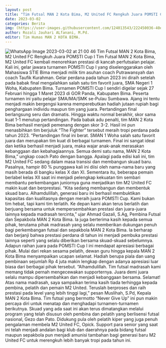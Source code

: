 ```yaml
---
layout: post
title: "Tim Futsal MAN 2 Kota Bima, M2 United FC Rengkuh Juara POMSTI Cup I"
date: 2023-03-02
categories: Berita
img: (https://user-images.githubusercontent.com/124013543/222450036-40e16844-b3bc-4d4c-bae7-6674a032408e.jpeg) 
author: Rozali Jauhari ALfanani, M.Pd.
editor: Tim Humas MAN 2 KOTA BIMA.
---
```

![WhatsApp Image 2023-03-02 at 21 00 46](https://user-images.githubusercontent.com/124013543/222450036-40e16844-b3bc-4d4c-bae7-6674a032408e.jpeg)
Tim Futsal MAN 2 Kota Bima, M2 United FC Rengkuh Juara POMSTI Cup I
Tim Futsal MAN 2 Kota Bima, M2 United FC kembali menorehkan prestasi di kancah perfutsalan pelajar. Kali ini, gelar jawara turnamen POMSTI Cup I yang diselenggarakan oleh Mahasiswa STIE Bima menjadi milik tim asuhan coach Putrawansyah dan coach Taufik Kurahman. Gelar perdana pada tahun 2023 ini diraih setelah pada babak final mengalahkan salah satu tim favorit juara, SMA Negeri 1 Woha, Kabupaten Bima.
Turnamen POMSTI Cup I sendiri digelar sejak 27 Februari hingga 1 Maret 2023 di GOR Panda, Kabupaten Bima. Peserta turnamen ini yaitu pelajar SMA/MA/SMK se-Pulau Sumbawa. Ajang ini tentu menjadi makin bergengsi karena memperebutkan hadiah jutaan rupiah bagi penghargaan individu maupun tim yang juara.
Pertandingan final berlangsung seru dan dramatis. Hingga waktu normal berakhir, skor sama kuat 1-1 menutup pertandingan. Pada babak adu penalti, tim MAN 2 Kota Bima berhasil menjadi pemenang dengan skor 3-2. Hasil ini pun menasbihkan tim berjuluk “The Fighter” tersebut meraih tropi perdana pada tahun 2023.
“Pertandingan final ini berat. SMAN 1 Woha salah satu favorit juara dan merupakan tim kuat di berbagai turnamen. Final ini sangat ideal dan ketika berhasil menjadi juara, maka wajar anak-anak merasakan kebanggaan dan kebahagiaannya. Semua demi satu nama, MAN 2 Kota Bima,” ungkap coach Pato dengan bangga.
Apalagi pada edisi kali ini, tim M2 United FC sedang dalam masa transisi dan membangun skuad baru. Pasalnya, hampir 80 % punggawa kali ini diisi oleh nama-nama baru yang masih berada di bangku kelas X dan XI. Sementara itu, beberapa pemain berlabel kelas XII saat ini menjadi pelengkap kekuatan tim sembari membantu perkembangan juniornya guna menjadikan tim M2 United FC makin kuat dan berprestasi.
“Kita sedang membangun dan membentuk skuad baru. Alhamdulillah, generasi baru ini berhasil membuktikan kapasitas dan kualitasnya dengan meraih juara POMSTI Cup. Kami bukan tim hebat, tapi kami tim terlatih. Ke depan kami akan terus berlatih dan berjuang bersama untuk mempersembahkan prestasi dan juara-juara lainnya kepada madrasah tercinta,” ujar Ahmad Gazali, S.Ag, Pembina Futsal dan Sepakbola MAN 2 Kota Bima.
Ia juga berterima kasih kepada semua pihak, terutama pihak madrasah yang selalu memberikan dukungan penuh bagi perkembangan futsal dan sepakbola MAN 2 Kota Bima. Ia berharap dan berjanji bahwa prestasi perdana di tahun ini menjadi pembuka prestasi lainnya seperti yang selalu diberikan bersama skuad-skuad sebelumnya.
Adapun raihan juara pada POMSTI Cup I ini mendapat apresiasi berbagai pihak. Mulai dari rekan sesama pelatih, dewan guru hingga kepala MAN 2 Kota Bima menyampaikan ucapan selamat. Hadiah berupa piala dan uang pembinaan sejumlah Rp 4 juta makin lengkap dengan adanya apresiasi luar biasa dari berbagai pihak tersebut.
“Alhamdulillah. Tim futsal madrasah kami memang tidak pernah mengecewakan supporternya. Juara demi juara selalu mampu dipersembahkan dan menjadi kebanggaan bersama. Selamat! Atas nama madrasah, saya sampaikan terima kasih tiada terhingga kepada pembina, pelatih dan pemain M2 United. Teruslah berproses dan raih prestasi pada level yang lebih tinggi lagi,” pesan Muslihah, S.Pd, Kepala MAN 2 Kota Bima.
Tim futsal yang bermotto “Never Give Up” ini pun makin percaya diri untuk menatap dan menghadapi turnamen-turnamen berikutnya. Skuad yang ada saat ini akan terus dimatangkan melalui program yang telah disusun oleh pembina dan pelatih yang berlisensi futsal nasional, Gezo dan Pato. Didukung pula oleh pelatih kiper yang juga penuh pengalaman membela M2 United FC, Opick. Support para senior yang saat ini telah menjadi andalan bagi klub dan daerahnya pada bidang futsal maupun sepakbola pun menjadi amunisi tambahan bagi generasi baru M2 United FC untuk merengkuh lebih banyak tropi pada tahun ini.

